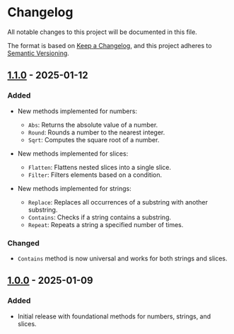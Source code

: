 # Changelog

All notable changes to this project will be documented in this file.

The format is based on [Keep a Changelog](https://keepachangelog.com/), and this project adheres to [Semantic Versioning](https://semver.org/).

## [1.1.0] - 2025-01-12
### Added
- New methods implemented for numbers:
    - `Abs`: Returns the absolute value of a number.
    - `Round`: Rounds a number to the nearest integer.
    - `Sqrt`: Computes the square root of a number.

- New methods implemented for slices:
    - `Flatten`: Flattens nested slices into a single slice.
    - `Filter`: Filters elements based on a condition.

- New methods implemented for strings:
    - `Replace`: Replaces all occurrences of a substring with another substring.
    - `Contains`: Checks if a string contains a substring.
    - `Repeat`: Repeats a string a specified number of times.

### Changed
- `Contains` method is now universal and works for both strings and slices.

## [1.0.0] - 2025-01-09
### Added
- Initial release with foundational methods for numbers, strings, and slices.

[1.1.0]: https://github.com/genov8/goprototipe/releases/tag/v1.1.0
[1.0.0]: https://github.com/genov8/goprototipe/releases/tag/v1.0.0